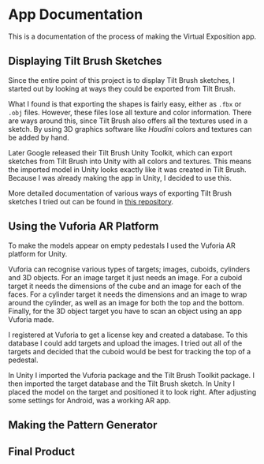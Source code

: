 # App Documentation
This is a documentation of the process of making the Virtual Exposition app.

## Displaying Tilt Brush Sketches
Since the entire point of this project is to display Tilt Brush sketches, 
I started out by looking at ways they could be exported from Tilt Brush. 

What I found is that exporting the shapes is fairly easy, either as `.fbx` or `.obj` files. 
However, these files lose all texture and color information.
There are ways around this, since Tilt Brush also offers all the textures used in a sketch. 
By using 3D graphics software like *Houdini* colors and textures can be added by hand.

Later Google released their Tilt Brush Unity Toolkit, which can export sketches from Tilt Brush into Unity with all colors and textures.
This means the imported model in Unity looks exactly like it was created in Tilt Brush. 
Because I was already making the app in Unity, I decided to use this.

More detailed documentation of various ways of exporting Tilt Brush sketches I tried out can be found in [this repository](http://github.com/thijsvb/TiltBrushDisplay).

## Using the Vuforia AR Platform
To make the models appear on empty pedestals I used the Vuforia AR platform for Unity.

Vuforia can recognise various types of targets; images, cuboids, cylinders and 3D objects.
For an image target it just needs an image. For a cuboid target it needs the dimensions of the cube and an image for each of the faces. For a cylinder target it needs the dimensions and an image to wrap around the cylinder, as well as an image for both the top and the bottom. Finally, for the 3D object target you have to scan an object using an app Vuforia made.

I registered at Vuforia to get a license key and created a database. To this database I could add targets and upload the images. I tried out all of the targets and decided that the cuboid would be best for tracking the top of a pedestal.

In Unity I imported the Vuforia package and the Tilt Brush Toolkit package. I then imported the target database and the Tilt Brush sketch. In Unity I placed the model on the target and positioned it to look right. After adjusting some settings for Android,  was a working AR app. 

## Making the Pattern Generator



## Final Product
